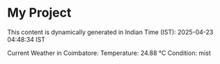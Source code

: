 # My Project

This content is dynamically generated in Indian Time (IST): 2025-04-23 04:48:34 IST


Current Weather in Coimbatore:
Temperature: 24.88 °C
Condition: mist
